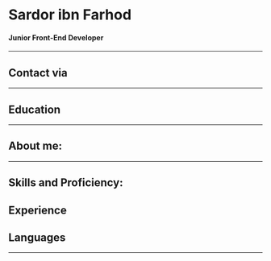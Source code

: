 # Sardor ibn Farhod

#### Junior Front-End Developer

---

## Contact via

---

## Education

---

## About me:

---

## Skills and Proficiency:

## Experience

## Languages

---
